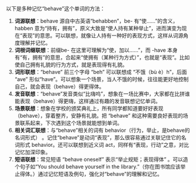 以下是多种记忆“behave”这个单词的方法：
1. **词源联想**：behave 源自中古英语“behabben”，be- 有“使……”的含义，habben 意为“持有，拥有”，原义大致是“使人持有某种举止”，进而演变为现在“表现”的意思。可以联想，就像让人持有一种好的表现方式，这样从词源角度理解并记忆。
2. **词根词缀联想**：前缀be- 在这里可理解为“使，加以……”，而 -have 本身有“有，拥有”的意思，合起来“使拥有（某种行为方式）”，也就是“表现”。比如使自己拥有礼貌的行为方式，就是表现得有礼貌。
3. **词形联想**：“behave” 前三个字母 “beh” 可以联想成 “不饿（bù è）h”，后面 “ave” 形似“have”。可以想象一个场景，当人不饿的时候，往往能更好地控制自己，就会表现（behave）得更得体。
4. **发音联想**：“behave”发音类似“比嗨呜”，想象在一场比赛中，大家都在比拼谁能表现（behave）得更嗨，这样通过有趣的发音联想记忆单词。
5. **场景联想**：想象在学校的颁奖典礼上，所有同学都知道要好好表现（behave），穿着整齐，安静有礼貌。把 “behave” 和这种需要良好表现的场景联系起来，下次遇到这个场景就能想到单词。
6. **相关词汇联想**：与“behave”相关的词有 behavior（行为，举止，是behave的名词形式） 。记住“behave”是动词“表现”，那么很容易通过关联记住它的名词形式 behavior。还可以联想到近义词 act，同样有“表现，行动”之意，对比记忆加深印象。
7. **短语联想**：常见短语 “behave oneself” 表示“举止规矩；表现得体” 。可以造个句子如“You should behave yourself in the library.”（你在图书馆应该举止得体。）通过记忆短语及例句，强化对“behave”的理解和记忆。 